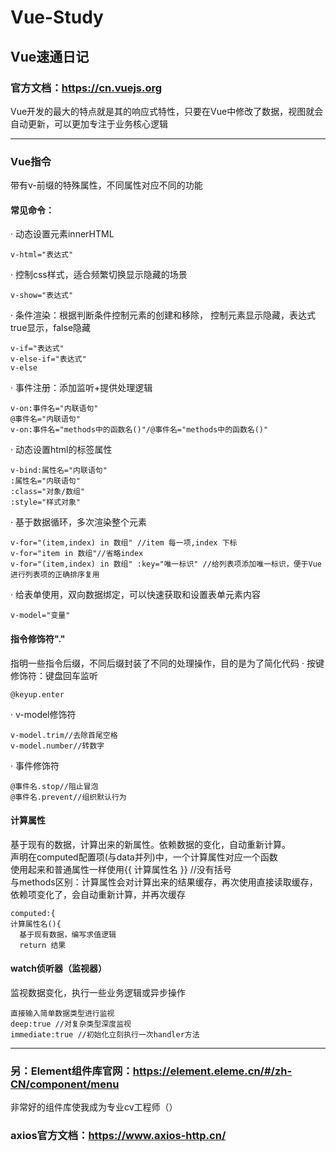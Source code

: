 # Vue-Study
## Vue速通日记
### 官方文档：https://cn.vuejs.org
Vue开发的最大的特点就是其的响应式特性，只要在Vue中修改了数据，视图就会自动更新，可以更加专注于业务核心逻辑<br>
***
### Vue指令
带有v-前缀的特殊属性，不同属性对应不同的功能<br>
#### 常见命令：<br>
&middot; 动态设置元素innerHTML
```
v-html="表达式"
```
&middot; 控制css样式，适合频繁切换显示隐藏的场景
```
v-show="表达式"
```
&middot; 条件渲染：根据判断条件控制元素的创建和移除， 控制元素显示隐藏，表达式true显示，false隐藏
```
v-if="表达式"
v-else-if="表达式"
v-else
```
&middot; 事件注册：添加监听+提供处理逻辑
```
v-on:事件名="内联语句"
@事件名="内联语句"
v-on:事件名="methods中的函数名()"/@事件名="methods中的函数名()"
```
&middot; 动态设置html的标签属性
```
v-bind:属性名="内联语句"
:属性名="内联语句"
:class="对象/数组"
:style="样式对象"
```
&middot; 基于数据循环，多次渲染整个元素
```
v-for="(item,index) in 数组" //item 每一项,index 下标
v-for="item in 数组"//省略index
v-for="(item,index) in 数组" :key="唯一标识" //给列表项添加唯一标识，便于Vue进行列表项的正确排序复用
```
&middot; 给表单使用，双向数据绑定，可以快速获取和设置表单元素内容
```
v-model="变量"
```
#### 指令修饰符"."
指明一些指令后缀，不同后缀封装了不同的处理操作，目的是为了简化代码
&middot; 按键修饰符：键盘回车监听
```
@keyup.enter
```
&middot; v-model修饰符
```
v-model.trim//去除首尾空格
v-model.number//转数字
```
&middot; 事件修饰符
```
@事件名.stop//阻止冒泡
@事件名.prevent//组织默认行为
```
#### 计算属性
基于现有的数据，计算出来的新属性。依赖数据的变化，自动重新计算。<br>
声明在computed配置项(与data并列)中，一个计算属性对应一个函数<br>
使用起来和普通属性一样使用{{ 计算属性名 }} //没有括号<br>
与methods区别：计算属性会对计算出来的结果缓存，再次使用直接读取缓存，依赖项变化了，会自动重新计算，并再次缓存
```
computed:{
计算属性名(){
  基于现有数据，编写求值逻辑
  return 结果
```
#### watch侦听器（监视器）
监视数据变化，执行一些业务逻辑或异步操作
```
直接输入简单数据类型进行监视
deep:true //对复杂类型深度监视
immediate:true //初始化立刻执行一次handler方法
```
***
### 另：Element组件库官网：https://element.eleme.cn/#/zh-CN/component/menu
非常好的组件库使我成为专业cv工程师（）
### axios官方文档：https://www.axios-http.cn/
